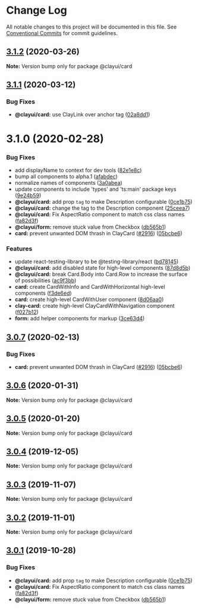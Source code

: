 # Change Log

All notable changes to this project will be documented in this file.
See [Conventional Commits](https://conventionalcommits.org) for commit guidelines.

## [3.1.2](https://github.com/liferay/clay/tree/master/packages/clay-card/compare/@clayui/card@3.1.1...@clayui/card@3.1.2) (2020-03-26)

**Note:** Version bump only for package @clayui/card

## [3.1.1](https://github.com/liferay/clay/tree/master/packages/clay-card/compare/@clayui/card@3.1.0...@clayui/card@3.1.1) (2020-03-12)

### Bug Fixes

-   **@clayui/card:** use ClayLink over anchor tag ([02a8dd1](https://github.com/liferay/clay/tree/master/packages/clay-card/commit/02a8dd1))

# 3.1.0 (2020-02-28)

### Bug Fixes

-   add displayName to context for dev tools ([82e1e8c](https://github.com/liferay/clay/tree/master/packages/clay-card/commit/82e1e8c))
-   bump all components to alpha.1 ([afabdec](https://github.com/liferay/clay/tree/master/packages/clay-card/commit/afabdec))
-   normalize names of components ([3a0abea](https://github.com/liferay/clay/tree/master/packages/clay-card/commit/3a0abea))
-   update components to include 'types' and 'ts:main' package keys ([9e24b59](https://github.com/liferay/clay/tree/master/packages/clay-card/commit/9e24b59))
-   **@clayui/card:** add prop `tag` to make Description configurable ([0ce1b75](https://github.com/liferay/clay/tree/master/packages/clay-card/commit/0ce1b75))
-   **@clayui/card:** change the tag to the Description component ([25ceea7](https://github.com/liferay/clay/tree/master/packages/clay-card/commit/25ceea7))
-   **@clayui/card:** Fix AspectRatio component to match css class names ([fa82d3f](https://github.com/liferay/clay/tree/master/packages/clay-card/commit/fa82d3f))
-   **@clayui/form:** remove stuck value from Checkbox ([db565b1](https://github.com/liferay/clay/tree/master/packages/clay-card/commit/db565b1))
-   **card:** prevent unwanted DOM thrash in ClayCard ([#2916](https://github.com/liferay/clay/tree/master/packages/clay-card/issues/2916)) ([05bcbe6](https://github.com/liferay/clay/tree/master/packages/clay-card/commit/05bcbe6))

### Features

-   update react-testing-library to be @testing-library/react ([bd78145](https://github.com/liferay/clay/tree/master/packages/clay-card/commit/bd78145))
-   **@clayui/card:** add disabled state for high-level components ([87d8d5b](https://github.com/liferay/clay/tree/master/packages/clay-card/commit/87d8d5b))
-   **@clayui/card:** break Card.Body into Card.Row to increase the surface of possibilities ([ac9f3bb](https://github.com/liferay/clay/tree/master/packages/clay-card/commit/ac9f3bb))
-   **card:** create CardWithInfo and CardWithHorizontal high-level components ([f3de6ed](https://github.com/liferay/clay/tree/master/packages/clay-card/commit/f3de6ed))
-   **card:** create high-level CardWithUser component ([8d06aa0](https://github.com/liferay/clay/tree/master/packages/clay-card/commit/8d06aa0))
-   **clay-card:** create high-level ClayCardWithNavigation component ([f027b12](https://github.com/liferay/clay/tree/master/packages/clay-card/commit/f027b12))
-   **form:** add helper components for markup ([3ce63d4](https://github.com/liferay/clay/tree/master/packages/clay-card/commit/3ce63d4))

## [3.0.7](https://github.com/liferay/clay/tree/master/packages/clay-card/compare/@clayui/card@3.0.6...@clayui/card@3.0.7) (2020-02-13)

### Bug Fixes

-   **card:** prevent unwanted DOM thrash in ClayCard ([#2916](https://github.com/liferay/clay/tree/master/packages/clay-card/issues/2916)) ([05bcbe6](https://github.com/liferay/clay/tree/master/packages/clay-card/commit/05bcbe6))

## [3.0.6](https://github.com/liferay/clay/tree/master/packages/clay-card/compare/@clayui/card@3.0.3...@clayui/card@3.0.6) (2020-01-31)

**Note:** Version bump only for package @clayui/card

## [3.0.5](https://github.com/liferay/clay/tree/master/packages/clay-card/compare/@clayui/card@3.0.3...@clayui/card@3.0.5) (2020-01-20)

**Note:** Version bump only for package @clayui/card

## [3.0.4](https://github.com/liferay/clay/tree/master/packages/clay-card/compare/@clayui/card@3.0.3...@clayui/card@3.0.4) (2019-12-05)

**Note:** Version bump only for package @clayui/card

## [3.0.3](https://github.com/liferay/clay/tree/master/packages/clay-card/compare/@clayui/card@3.0.2...@clayui/card@3.0.3) (2019-11-07)

**Note:** Version bump only for package @clayui/card

## [3.0.2](https://github.com/liferay/clay/tree/master/packages/clay-card/compare/@clayui/card@3.0.1...@clayui/card@3.0.2) (2019-11-01)

**Note:** Version bump only for package @clayui/card

## [3.0.1](https://github.com/liferay/clay/tree/master/packages/clay-card/compare/@clayui/card@3.0.0...@clayui/card@3.0.1) (2019-10-28)

### Bug Fixes

-   **@clayui/card:** add prop `tag` to make Description configurable ([0ce1b75](https://github.com/liferay/clay/tree/master/packages/clay-card/commit/0ce1b75))
-   **@clayui/card:** Fix AspectRatio component to match css class names ([fa82d3f](https://github.com/liferay/clay/tree/master/packages/clay-card/commit/fa82d3f))
-   **@clayui/form:** remove stuck value from Checkbox ([db565b1](https://github.com/liferay/clay/tree/master/packages/clay-card/commit/db565b1))
